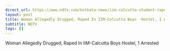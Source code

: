 ```yaml
---
direct_url: https://www.ndtv.com/kolkata-news/iim-calcutta-student-raped-in-inside-boys-hostel-1-arrested-8863821
layout: post
title: Woman Allegedly Drugged, Raped In IIM-Calcutta Boys  Hostel, 1 Arrested
subtitle: NDTV
tags: []
---
```


Woman Allegedly Drugged, Raped In IIM-Calcutta Boys  Hostel, 1 Arrested
